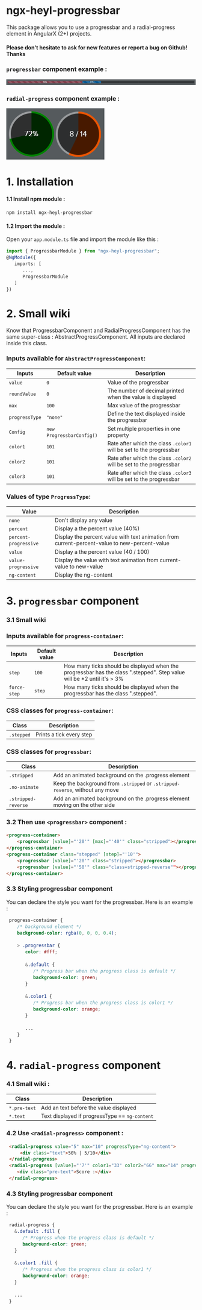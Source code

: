 # ngx-heyl-progressbar

This package allows you to use a progressbar and a radial-progress element in AngularX (2+) projects.
#### Please don't hesitate to ask for new features or report a bug on Github! Thanks

### `progressbar` component example :
![progressbar example](README_files/progressbar.png)

### `radial-progress` component example :
![radial-progress example](README_files/radial-progress.png)

# 1. Installation

#### 1.1 Install npm module : 

   `npm install ngx-heyl-progressbar`

#### 1.2 Import the module :

   Open your `app.module.ts` file and import the module like this :
   
   ```typescript
   import { ProgressbarModule } from "ngx-heyl-progressbar";
   @NgModule({
      imports: [ 
         ...,
         ProgressbarModule
      ]
   })
   ```

# 2. Small wiki

Know that ProgressbarComponent and RadialProgressComponent has the same super-class :
AbstractProgressComponent. All inputs are declared inside this class.

### Inputs available for `AbstractProgressComponent`:

| Inputs | Default value | Description |
| -------| --------------| ----------- |
| `value` | `0` | Value of the progressbar |
| `roundValue` | `0` | The number of decimal printed when the value is displayed |
| `max` | `100` | Max value of the progressbar |
| `progressType` | `"none"` | Define the text displayed inside the progressbar |
| `Config` | `new ProgressbarConfig()` | Set multiple properties in one property |
| `color1` | `101` | Rate after which the class `.color1` will be set to the progressbar |
| `color2` | `101` | Rate after which the class `.color2` will be set to the progressbar |
| `color3` | `101` | Rate after which the class `.color3` will be set to the progressbar |

### Values of type `ProgressType`:

| Value | Description |
| -------| ----------- |
| `none` | Don't display any value |
| `percent` | Display a the percent value (40%) |
| `percent-progressive` | Display the percent value with text animation from current-percent-value to new-percent-value |
| `value` | Display a the percent value (40 / 100) |
| `value-progressive` | Display the value with text animation from current-value to new-value |
| `ng-content` | Display the ng-content |


# 3. `progressbar` component
### 3.1 Small wiki

### Inputs available for `progress-container`:

| Inputs | Default value | Description |
| -------| --------------| ----------- |
| `step` | `100` | How many ticks should be displayed when the progressbar has the class ".stepped". Step value will be *2 until it's > 3% |
| `force-step` | `step` | How many ticks should be displayed when the progressbar has the class ".stepped". |

### CSS classes for `progress-container`:

| Class | Description |
| -------| ----------- |
| `.stepped` | Prints a tick every step |

### CSS classes  for `progressbar`:

| Class | Description |
| -------| ----------- |
| `.stripped` | Add an animated background on the .progress element |
| `.no-animate` | Keep the background from `.stripped` or `.stripped-reverse`, without any move |
| `.stripped-reverse` | Add an animated background on the .progress element moving on the other side |

### 3.2 Then use `<progressbar>` component :

   ```html
   <progress-container>
       <progressbar [value]="'20'" [max]="'40'" class="stripped"></progressbar>
   </progress-container>
   <progress-container class="stepped" [step]="'10'">
       <progressbar [value]="'20'" class="stripped"></progressbar>
       <progressbar [value]="'50'" class="class=stripped-reverse""></progressbar>
   </progress-container>
   ```
      
### 3.3 Styling progressbar component

   You can declare the style you want for the progressbar. Here is an example :
   
   ```scss
    progress-container {
       /* background element */
       background-color: rgba(0, 0, 0, 0.4);   
    
       > .progressbar {
          color: #fff;
          
          &.default {
             /* Progress bar when the progress class is default */
             background-color: green;
          }

          &.color1 {
             /* Progress bar when the progress class is color1 */
             background-color: orange;
          }    
    
          ...
       }
    }
   ```
   
# 4. `radial-progress` component
### 4.1 Small wiki :

| Class | Description |
| -------| ----------- |
| `*.pre-text` | Add an text before the value displayed |
| `*.text` | Text displayed if progressType == `ng-content` |


### 4.2 Use `<radial-progress>` component :
   
  ```html
   <radial-progress value="5" max="10" progressType="ng-content">
       <div class="text">50% | 5/10</div>
   </radial-progress>
   <radial-progress [value]="'7'" color1="33" color2="66" max="14" progressType="value-progressive">
      <div class="pre-text">Score :</div>
   </radial-progress>
  ```
         
### 4.3 Styling progressbar component
   
  You can declare the style you want for the progressbar. Here is an example :
  
  ```scss
   radial-progress {
     &.default .fill {
        /* Progress when the progress class is default */
        background-color: green;
     }

     &.color1 .fill {
        /* Progress when the progress class is color1 */
        background-color: orange;
     }    

     ...
   }
  ```